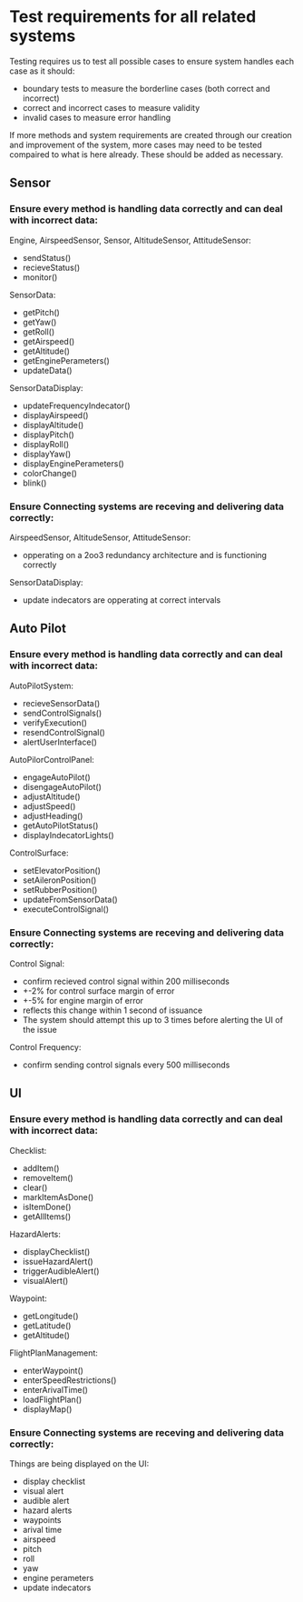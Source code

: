# Test requirements for all related systems

Testing requires us to test all possible cases to ensure system handles each case as it should:
- boundary tests to measure the borderline cases (both correct and incorrect)
- correct and incorrect cases to measure validity
- invalid cases to measure error handling

If more methods and system requirements are created through our creation and improvement of the system, more cases may need to be tested compaired to what is here already. These should be added as necessary.

## Sensor

### Ensure every method is handling data correctly and can deal with incorrect data:

Engine, AirspeedSensor, Sensor, AltitudeSensor, AttitudeSensor:
- sendStatus()
- recieveStatus()
- monitor()

SensorData:
- getPitch()
- getYaw()
- getRoll()
- getAirspeed()
- getAltitude()
- getEnginePerameters()
- updateData()

SensorDataDisplay:
- updateFrequencyIndecator()
- displayAirspeed()
- displayAltitude()
- displayPitch()
- displayRoll()
- displayYaw()
- displayEnginePerameters()
- colorChange()
- blink()

### Ensure Connecting systems are receving and delivering data correctly:

AirspeedSensor, AltitudeSensor, AttitudeSensor:
- opperating on a 2oo3 redundancy architecture and is functioning correctly

SensorDataDisplay:
- update indecators are opperating at correct intervals

## Auto Pilot

### Ensure every method is handling data correctly and can deal with incorrect data:

AutoPilotSystem:
- recieveSensorData()
- sendControlSignals()
- verifyExecution()
- resendControlSignal()
- alertUserInterface()

AutoPilorControlPanel:
- engageAutoPilot()
- disengageAutoPilot()
- adjustAltitude()
- adjustSpeed()
- adjustHeading()
- getAutoPilotStatus()
- displayIndecatorLights()

ControlSurface:
- setElevatorPosition()
- setAileronPosition()
- setRubberPosition()
- updateFromSensorData()
- executeControlSignal()

### Ensure Connecting systems are receving and delivering data correctly:

Control Signal:
- confirm recieved control signal within 200 milliseconds
- +-2% for control surface margin of error
- +-5% for engine margin of error
- reflects this change within 1 second of issuance
- The system should attempt this up to 3 times before alerting the UI of the issue

Control Frequency:
- confirm sending control signals every 500 milliseconds

## UI

### Ensure every method is handling data correctly and can deal with incorrect data:

Checklist:
- addItem()
- removeItem()
- clear()
- markItemAsDone()
- isItemDone()
- getAllItems()

HazardAlerts:
- displayChecklist()
- issueHazardAlert()
- triggerAudibleAlert()
- visualAlert()

Waypoint:
- getLongitude()
- getLatitude()
- getAltitude()

FlightPlanManagement:
- enterWaypoint()
- enterSpeedRestrictions()
- enterArivalTime()
- loadFlightPlan()
- displayMap()

### Ensure Connecting systems are receving and delivering data correctly:

Things are being displayed on the UI:
- display checklist
- visual alert
- audible alert
- hazard alerts
- waypoints 
- arival time
- airspeed
- pitch
- roll
- yaw
- engine perameters
- update indecators

